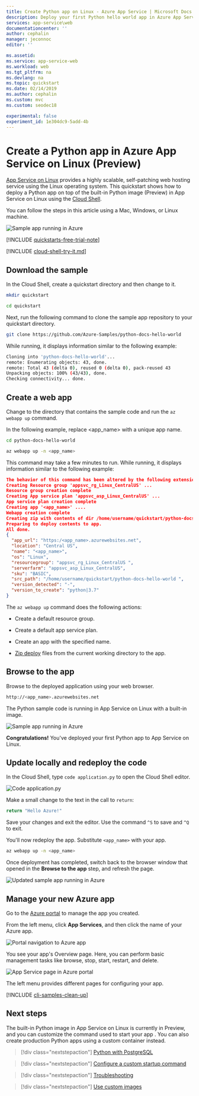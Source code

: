 ```yaml
---
title: Create Python app on Linux - Azure App Service | Microsoft Docs
description: Deploy your first Python hello world app in Azure App Service on Linux in minutes.
services: app-service\web
documentationcenter: ''
author: cephalin
manager: jeconnoc
editor: ''

ms.assetid: 
ms.service: app-service-web
ms.workload: web
ms.tgt_pltfrm: na
ms.devlang: na
ms.topic: quickstart
ms.date: 02/14/2019
ms.author: cephalin
ms.custom: mvc
ms.custom: seodec18

experimental: false
experiment_id: 1e304dc9-5add-4b
---
```

# Create a Python app in Azure App Service on Linux (Preview)

[App Service on Linux](app-service-linux-intro.md) provides a highly scalable, self-patching web hosting service using the Linux operating system. This quickstart shows how to deploy a Python app on top of the built-in Python image (Preview) in App Service on Linux using the [Cloud Shell](https://docs.microsoft.com/azure/cloud-shell/overview).

You can follow the steps in this article using a Mac, Windows, or Linux machine.

![Sample app running in Azure](media/quickstart-python/hello-world-in-browser.png)

[!INCLUDE [quickstarts-free-trial-note](../../../includes/quickstarts-free-trial-note.md)]

[!INCLUDE [cloud-shell-try-it.md](../../../includes/cloud-shell-try-it.md)]

## Download the sample

In the Cloud Shell, create a quickstart directory and then change to it.

```bash
mkdir quickstart

cd quickstart
```

Next, run the following command to clone the sample app repository to your quickstart directory.

```bash
git clone https://github.com/Azure-Samples/python-docs-hello-world
```

While running, it displays information similar to the following example:

```bash
Cloning into 'python-docs-hello-world'...
remote: Enumerating objects: 43, done.
remote: Total 43 (delta 0), reused 0 (delta 0), pack-reused 43
Unpacking objects: 100% (43/43), done.
Checking connectivity... done.
```

## Create a web app

Change to the directory that contains the sample code and run the `az webapp up` command.

In the following example, replace <app_name> with a unique app name.

```bash
cd python-docs-hello-world

az webapp up -n <app_name>
```

This command may take a few minutes to run. While running, it displays information similar to the following example:

```json
The behavior of this command has been altered by the following extension: webapp
Creating Resource group 'appsvc_rg_Linux_CentralUS' ...
Resource group creation complete
Creating App service plan 'appsvc_asp_Linux_CentralUS' ...
App service plan creation complete
Creating app '<app_name>' ....
Webapp creation complete
Creating zip with contents of dir /home/username/quickstart/python-docs-hello-world ...
Preparing to deploy contents to app.
All done.
{
  "app_url": "https:/<app_name>.azurewebsites.net",
  "location": "Central US",
  "name": "<app_name>",
  "os": "Linux",
  "resourcegroup": "appsvc_rg_Linux_CentralUS ",
  "serverfarm": "appsvc_asp_Linux_CentralUS",
  "sku": "BASIC",
  "src_path": "/home/username/quickstart/python-docs-hello-world ",
  "version_detected": "-",
  "version_to_create": "python|3.7"
}
```

The `az webapp up` command does the following actions:

- Create a default resource group.

- Create a default app service plan.

- Create an app with the specified name.

- [Zip deploy](https://docs.microsoft.com/azure/app-service/deploy-zip) files from the current working directory to the app.

## Browse to the app

Browse to the deployed application using your web browser.

```bash
http://<app_name>.azurewebsites.net
```

The Python sample code is running in App Service on Linux with a built-in image.

![Sample app running in Azure](media/quickstart-python/hello-world-in-browser.png)

**Congratulations!** You've deployed your first Python app to App Service on Linux.

## Update locally and redeploy the code

In the Cloud Shell, type `code application.py` to open the Cloud Shell editor.

![Code application.py](media/quickstart-python/code-applicationpy.png)

 Make a small change to the text in the call to `return`:

```python
return "Hello Azure!"
```

Save your changes and exit the editor. Use the command `^S` to save and `^Q` to exit.

You'll now redeploy the app. Substitute `<app_name>` with your app.

```bash
az webapp up -n <app_name>
```

Once deployment has completed, switch back to the browser window that opened in the **Browse to the app** step, and refresh the page.

![Updated sample app running in Azure](media/quickstart-python/hello-azure-in-browser.png)

## Manage your new Azure app

Go to the <a href="https://portal.azure.com" target="_blank">Azure portal</a> to manage the app you created.

From the left menu, click **App Services**, and then click the name of your Azure app.

![Portal navigation to Azure app](./media/quickstart-python/app-service-list.png)

You see your app's Overview page. Here, you can perform basic management tasks like browse, stop, start, restart, and delete.

![App Service page in Azure portal](media/quickstart-python/app-service-detail.png)

The left menu provides different pages for configuring your app. 

[!INCLUDE [cli-samples-clean-up](../../../includes/cli-samples-clean-up.md)]

## Next steps

The built-in Python image in App Service on Linux is currently in Preview, and you can customize the command used to start your app . You can also create production Python apps using a custom container instead.

> [!div class="nextstepaction"]
> [Python with PostgreSQL](tutorial-python-postgresql-app.md)

> [!div class="nextstepaction"]
> [Configure a custom startup command](how-to-configure-python.md#customize-startup-command)

> [!div class="nextstepaction"]
> [Troubleshooting](how-to-configure-python.md#troubleshooting)

> [!div class="nextstepaction"]
> [Use custom images](tutorial-custom-docker-image.md)
